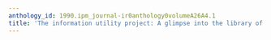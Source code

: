 ```yaml
---
anthology_id: 1990.ipm_journal-ir0anthology0volumeA26A4.1
title: 'The information utility project: A glimpse into the library of the future'
---
```

